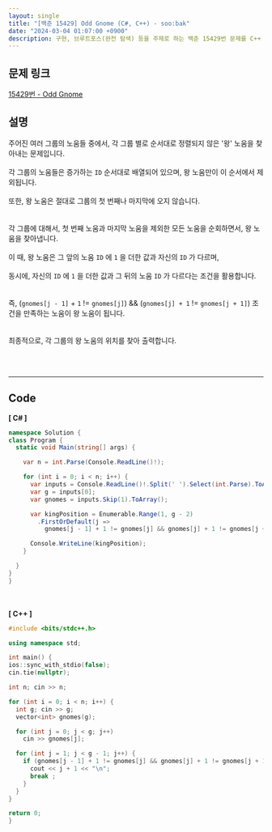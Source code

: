 ```yaml
---
layout: single
title: "[백준 15429] Odd Gnome (C#, C++) - soo:bak"
date: "2024-03-04 01:07:00 +0900"
description: 구현, 브루트포스(완전 탐색) 등을 주제로 하는 백준 15429번 문제를 C++ C# 으로 풀이 및 해설
---
```


## 문제 링크
  [15429번 - Odd Gnome](https://www.acmicpc.net/problem/15429)

## 설명
주어진 여러 그룹의 노움들 중에서, 각 그룹 별로 순서대로 정렬되지 않은 '왕' 노움을 찾아내는 문제입니다.<br>
<br>
각 그룹의 노움들은 증가하는 `ID` 순서대로 배열되어 있으며, 왕 노움만이 이 순서에서 제외됩니다.<br>
<br>
또한, 왕 노움은 절대로 그룹의 첫 번째나 마지막에 오지 않습니다.<br>
<br>
<br>
각 그룹에 대해서, 첫 번째 노움과 마지막 노움을 제외한 모든 노움을 순회하면서, 왕 노움을 찾아냅니다.<br>
<br>
이 때, 왕 노움은 그 앞의 노움 `ID` 에 `1` 을 더한 값과 자신의 `ID` 가 다르며,<br>
<br>
동시에, 자신의 `ID` 에 `1` 을 더한 값과 그 뒤의 노움 `ID` 가 다르다는 조건을 활용합니다.<br>
<br>
<br>
즉, (`gnomes[j - 1]` + `1` != `gnomes[j]`) && (`gnomes[j] + 1` != `gnomes[j + 1]`) 조건을 만족하는 노움이 왕 노움이 됩니다.<br>
<br>
<br>
최종적으로, 각 그룹의 왕 노움의 위치를 찾아 출력합니다.<br>

<br>
<br>

- - -

## Code
<b>[ C# ] </b>
<br>

  ```c#
namespace Solution {
  class Program {
    static void Main(string[] args) {

      var n = int.Parse(Console.ReadLine()!);

      for (int i = 0; i < n; i++) {
        var inputs = Console.ReadLine()!.Split(' ').Select(int.Parse).ToArray();
        var g = inputs[0];
        var gnomes = inputs.Skip(1).ToArray();

        var kingPosition = Enumerable.Range(1, g - 2)
          .FirstOrDefault(j =>
            gnomes[j - 1] + 1 != gnomes[j] && gnomes[j] + 1 != gnomes[j + 1]) + 1;

        Console.WriteLine(kingPosition);
      }

    }
  }
}
  ```
<br><br>
<b>[ C++ ] </b>
<br>

  ```c++
#include <bits/stdc++.h>

using namespace std;

int main() {
  ios::sync_with_stdio(false);
  cin.tie(nullptr);

  int n; cin >> n;

  for (int i = 0; i < n; i++) {
    int g; cin >> g;
    vector<int> gnomes(g);

    for (int j = 0; j < g; j++)
      cin >> gnomes[j];

    for (int j = 1; j < g - 1; j++) {
      if (gnomes[j - 1] + 1 != gnomes[j] && gnomes[j] + 1 != gnomes[j + 1]) {
        cout << j + 1 << "\n";
        break ;
      }
    }
  }

  return 0;
}
  ```
